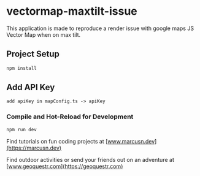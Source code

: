 # vectormap-maxtilt-issue

This application is made to reproduce a render issue with google maps JS Vector Map when on max tilt.


## Project Setup

```sh
npm install
```

## Add API Key
```
add apiKey in mapConfig.ts -> apiKey
```

### Compile and Hot-Reload for Development

```sh
npm run dev
```

Find tutorials on fun coding projects at
[www.marcusn.dev](https://marcusn.dev)

Find outdoor activities or send your friends out on an adventure at [www.geoquestr.com](https://geoquestr.com)
